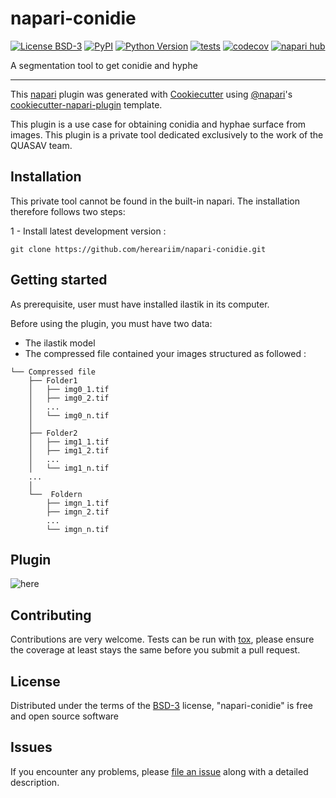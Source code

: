 # napari-conidie

[![License BSD-3](https://img.shields.io/pypi/l/napari-conidie.svg?color=green)](https://github.com/hereariim/napari-conidie/raw/main/LICENSE)
[![PyPI](https://img.shields.io/pypi/v/napari-conidie.svg?color=green)](https://pypi.org/project/napari-conidie)
[![Python Version](https://img.shields.io/pypi/pyversions/napari-conidie.svg?color=green)](https://python.org)
[![tests](https://github.com/hereariim/napari-conidie/workflows/tests/badge.svg)](https://github.com/hereariim/napari-conidie/actions)
[![codecov](https://codecov.io/gh/hereariim/napari-conidie/branch/main/graph/badge.svg)](https://codecov.io/gh/hereariim/napari-conidie)
[![napari hub](https://img.shields.io/endpoint?url=https://api.napari-hub.org/shields/napari-conidie)](https://napari-hub.org/plugins/napari-conidie)

A segmentation tool to get conidie and hyphe

----------------------------------

This [napari] plugin was generated with [Cookiecutter] using [@napari]'s [cookiecutter-napari-plugin] template.

<!--
Don't miss the full getting started guide to set up your new package:
https://github.com/napari/cookiecutter-napari-plugin#getting-started

and review the napari docs for plugin developers:
https://napari.org/stable/plugins/index.html
-->

This plugin is a use case for obtaining conidia and hyphae surface from images. This plugin is a private tool dedicated exclusively to the work of the QUASAV team.

## Installation

This private tool cannot be found in the built-in napari. The installation therefore follows two steps:

1 - Install latest development version :

    git clone https://github.com/hereariim/napari-conidie.git

## Getting started

As prerequisite, user must have installed ilastik in its computer.

Before using the plugin, you must have two data:

- The ilastik model
- The compressed file contained your images structured as followed :

```
└── Compressed file
    ├── Folder1
    │   ├── img0_1.tif
    │   ├── img0_2.tif
    │   ...
    │   └── img0_n.tif
    │ 
    ├── Folder2
    │   ├── img1_1.tif
    │   ├── img1_2.tif
    │   ...
    │   └── img1_n.tif
    ...
    │
    └──  Foldern
        ├── imgn_1.tif
        ├── imgn_2.tif
        ...
        └── imgn_n.tif
```

## Plugin

![here](https://github.com/hereariim/napari-conidie/assets/93375163/07cf6bc3-3d55-4ae1-94ac-8e8b33193963)

## Contributing

Contributions are very welcome. Tests can be run with [tox], please ensure
the coverage at least stays the same before you submit a pull request.

## License

Distributed under the terms of the [BSD-3] license,
"napari-conidie" is free and open source software

## Issues

If you encounter any problems, please [file an issue] along with a detailed description.

[napari]: https://github.com/napari/napari
[Cookiecutter]: https://github.com/audreyr/cookiecutter
[@napari]: https://github.com/napari
[MIT]: http://opensource.org/licenses/MIT
[BSD-3]: http://opensource.org/licenses/BSD-3-Clause
[GNU GPL v3.0]: http://www.gnu.org/licenses/gpl-3.0.txt
[GNU LGPL v3.0]: http://www.gnu.org/licenses/lgpl-3.0.txt
[Apache Software License 2.0]: http://www.apache.org/licenses/LICENSE-2.0
[Mozilla Public License 2.0]: https://www.mozilla.org/media/MPL/2.0/index.txt
[cookiecutter-napari-plugin]: https://github.com/napari/cookiecutter-napari-plugin

[file an issue]: https://github.com/hereariim/napari-conidie/issues

[napari]: https://github.com/napari/napari
[tox]: https://tox.readthedocs.io/en/latest/
[pip]: https://pypi.org/project/pip/
[PyPI]: https://pypi.org/
